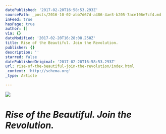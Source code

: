 ```yaml
---
datePublished: '2017-02-20T16:58:53.293Z'
sourcePath: _posts/2016-10-02-abb7d67d-a486-4ae3-b205-7ace106e7cf4.md
inFeed: true
hasPage: true
author: []
via: {}
dateModified: '2017-02-20T16:28:08.250Z'
title: Rise of the Beautiful. Join the Revolution.
publisher: {}
description: ''
starred: false
datePublishedOriginal: '2017-02-20T16:58:53.293Z'
url: rise-of-the-beautiful-join-the-revolution/index.html
_context: 'http://schema.org'
_type: Article

---
```

![](https://the-grid-user-content.s3-us-west-2.amazonaws.com/edfc6dc9-e0ac-485a-bd25-00d301d9f7bc.jpg)

# _**Rise of the Beautiful. Join the Revolution.**_